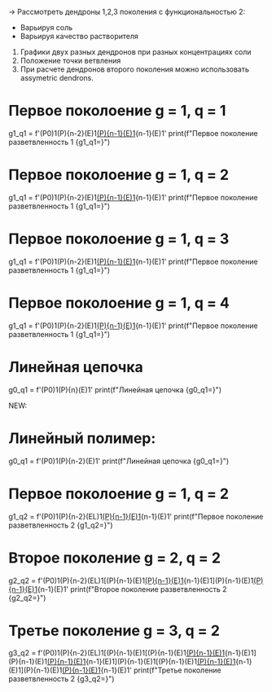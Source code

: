 -> Рассмотреть дендроны 1,2,3 поколения с функциональностью 2:

* Варьируя соль
* Варьируя качество растворителя

1) Графики двух разных дендронов при разных концентрациях соли
2) Положение точки ветвления
3) При расчете дендронов второго поколения можно использовать assymetric dendrons.



# Первое поколоение g = 1, q = 1
g1_q1 = f'(P0)1(P){n-2}(E)1[(P){n-1}(E)1](P){n-1}(E)1'
print(f"Первое поколение разветвленность 1 {g1_q1=}")

# Первое поколоение g = 1, q = 2
g1_q1 = f'(P0)1(P){n-2}(E)1[(P){n-1}(E)1](P){n-1}(E)1'
print(f"Первое поколение разветвленность 1 {g1_q1=}")

# Первое поколоение g = 1, q = 3
g1_q1 = f'(P0)1(P){n-2}(E)1[(P){n-1}(E)1](P){n-1}(E)1'
print(f"Первое поколение разветвленность 1 {g1_q1=}")

# Первое поколоение g = 1, q = 4
g1_q1 = f'(P0)1(P){n-2}(E)1[(P){n-1}(E)1](P){n-1}(E)1'
print(f"Первое поколение разветвленность 1 {g1_q1=}")

# Линейная цепочка
g0_q1 = f'(P0)1(P){n}(E)1'
print(f"Линейная цепочка {g0_q1=}")

NEW:

# Линейный полимер:

g0_q1 = f'(P0)1(P){n-2}(E)1'
print(f"Линейная цепочка {g0_q1=}")

# Первое поколоение g = 1, q = 2
g1_q2 = f'(P0)1(P){n-2}(EL)1[(P){n-1}(E)1](P){n-1}(E)1'
print(f"Первое поколение разветвленность 2 {g1_q2=}")

# Второе поколение g = 2, q = 2

g2_q2 = f'(P0)1(P){n-2}(EL)1[(P){n-1}(E)1[(P){n-1}(E)1](P){n-1}(E)1](P){n-1}(E)1[(P){n-1}(E)1](P){n-1}(E)1'
print(f"Второе поколение разветвленность 2 {g2_q2=}")

# Третье поколение g = 3, q = 2

g3_q2 = f'(P0)1(P){n-2}(EL)1[(P){n-1}(E)1[(P){n-1}(E)1[(P){n-1}(E)1](P){n-1}(E)1](P){n-1}(E)1[(P){n-1}(E)1](P){n-1}(E)1](P){n-1}(E)1[(P){n-1}(E)1[(P){n-1}(E)1](P){n-1}(E)1](P){n-1}(E)1[(P){n-1}(E)1](P){n-1}(E)1'
print(f"Третье поколение разветвленность 2 {g3_q2=}")